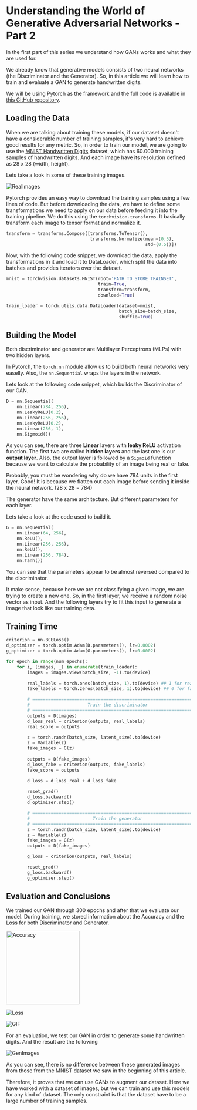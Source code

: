 <!-- MLP with 2 hidden layers for the Discriminator and Generator -->
# Understanding the World of Generative Adversarial Networks - Part 2

In the first part of this series we understand how GANs works and what they are used for.

We already know that generative models consists of two neural networks (the Discriminator and the Generator).
So, in this article we will learn how to train and evaluate a GAN to generate handwritten digits.

We will be using Pytorch as the framework and the full code is available in [this GitHub repository](https://github.com/dsjardim/pytorch_gan).


## Loading the Data

When we are talking about training these models, if our dataset doesn't have a considerable number of training samples, it's very hard to achieve good results for any metric. So, in order to train our model, we are going to use the [MNIST Handwritten Digits][1] dataset, which has 60.000 training samples of handwritten digits. And each image have its resolution defined as 28 x 28 (width, height). 

Lets take a look in some of these training images.

![RealImages](./images/real_images.png)

Pytorch provides an easy way to download the training samples using a few lines of code.
But before downloading the data, we have to define some transformations we need to apply on our data before feeding it into the training pipeline. We do this using the ```torchvision.transforms```. It basically transform each image to tensor format and normalize it.

```python
transform = transforms.Compose([transforms.ToTensor(),
                                transforms.Normalize(mean=(0.5),
                                                     std=(0.5))])
```

Now, with the following code snippet, we download the data, apply the transformations in it and load it to DataLoader, which split the data into batches and provides iterators over the dataset.

```python
mnist = torchvision.datasets.MNIST(root='PATH_TO_STORE_TRAINSET',
                                   train=True,
                                   transform=transform,
                                   download=True)

train_loader = torch.utils.data.DataLoader(dataset=mnist,
                                           batch_size=batch_size, 
                                           shuffle=True)
```

## Building the Model

Both discriminator and generator are Multilayer Perceptrons (MLPs) with two hidden layers.

In Pytorch, the ```torch.nn``` module allow us to build both neural networks very easelly.
Also, the ```nn.Sequential``` wraps the layers in the network.

Lets look at the following code snippet, which builds the Discriminator of our GAN.

```python
D = nn.Sequential(
    nn.Linear(784, 256),
    nn.LeakyReLU(0.2),
    nn.Linear(256, 256),
    nn.LeakyReLU(0.2),
    nn.Linear(256, 1),
    nn.Sigmoid())
```

As you can see, there are three **Linear** layers with **leaky ReLU** activation function. 
The first two are called **hidden layers** and the last one is our **output layer**.
Also, the output layer is followed by a ```Sigmoid``` function because we want to calculate the probability of an image being real or fake.

Probably, you must be wondering why do we have 784 units in the first layer. Good! 
It is because we flatten out each image before sending it inside the neural network. (28 x 28 = 784)

The generator have the same architecture. But different parameters for each layer. 

Lets take a look at the code used to build it.

```python
G = nn.Sequential(
    nn.Linear(64, 256),
    nn.ReLU(),
    nn.Linear(256, 256),
    nn.ReLU(),
    nn.Linear(256, 784),
    nn.Tanh())
```

You can see that the parameters appear to be almost reversed compared to the discriminator.

It make sense, because here we are not classifying a given image, we are trying to create a new one.
So, in the first layer, we receive a random noise vector as input. 
And the following layers try to fit this input to generate a image that look like our training data. 


## Training Time

```python
criterion = nn.BCELoss()
d_optimizer = torch.optim.Adam(D.parameters(), lr=0.0002)
g_optimizer = torch.optim.Adam(G.parameters(), lr=0.0002)
```

```python
for epoch in range(num_epochs):
    for i, (images, _) in enumerate(train_loader):
        images = images.view(batch_size, -1).to(device)
        
        real_labels = torch.ones(batch_size, 1).to(device) ## 1 for real samples
        fake_labels = torch.zeros(batch_size, 1).to(device) ## 0 for fake samples

        # ================================================================== #
        #                      Train the discriminator                       #
        # ================================================================== #
        outputs = D(images)
        d_loss_real = criterion(outputs, real_labels)
        real_score = outputs

        z = torch.randn(batch_size, latent_size).to(device)
        z = Variable(z)
        fake_images = G(z)
        
        outputs = D(fake_images)
        d_loss_fake = criterion(outputs, fake_labels)
        fake_score = outputs

        d_loss = d_loss_real + d_loss_fake
        
        reset_grad()
        d_loss.backward()
        d_optimizer.step()

        # ================================================================== #
        #                        Train the generator                         #
        # ================================================================== #
        z = torch.randn(batch_size, latent_size).to(device)
        z = Variable(z)
        fake_images = G(z)
        outputs = D(fake_images)

        g_loss = criterion(outputs, real_labels)

        reset_grad()
        g_loss.backward()
        g_optimizer.step()
```


## Evaluation and Conclusions

We trained our GAN through 300 epochs and after that we evaluate our model.
During training, we stored information about the Accuracy and the Loss for both Discriminator and Generator.

<!-- ![Accuracy](./images/accuracy_gan.png =100x20) -->
<img src="./images/accuracy_gan.png" alt="Accuracy" width="200"/>

![Loss](./images/loss_gan.png)

![GIF](./images/fake_images.gif)

For an evaluation, we test our GAN in order to generate some handwritten digits. And the result are the following

![GenImages](./images/generated_images.png)

As you can see, there is no difference between these generated images from those from the MNIST dataset we saw in the beginning of this article.

Therefore, it proves that we can use GANs to augment our dataset. Here we have worked with a dataset of images, but we can train and use this models for any kind of dataset. The only constraint is that the dataset have to be a large number of training samples. 


[1]: http://yann.lecun.com/exdb/mnist/
